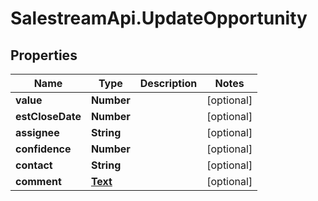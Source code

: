 # SalestreamApi.UpdateOpportunity

## Properties
Name | Type | Description | Notes
------------ | ------------- | ------------- | -------------
**value** | **Number** |  | [optional] 
**estCloseDate** | **Number** |  | [optional] 
**assignee** | **String** |  | [optional] 
**confidence** | **Number** |  | [optional] 
**contact** | **String** |  | [optional] 
**comment** | [**Text**](Text.md) |  | [optional] 


